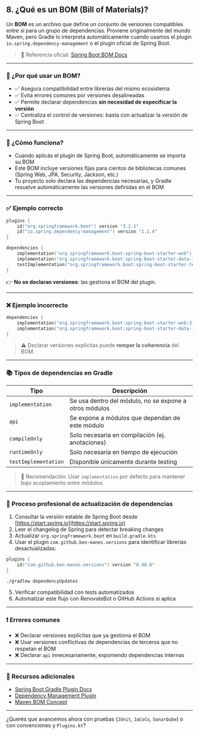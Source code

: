 ## 8. ¿Qué es un BOM (Bill of Materials)?

Un **BOM** es un archivo que define un conjunto de versiones compatibles entre sí para un grupo de dependencias. Proviene originalmente del mundo Maven, pero Gradle lo interpreta automáticamente cuando usamos el plugin `io.spring.dependency-management` o el plugin oficial de Spring Boot.

> 📘 Referencia oficial: [Spring Boot BOM Docs](https://docs.spring.io/spring-boot/docs/current/gradle-plugin/reference/htmlsingle/)

---

### 🎯 ¿Por qué usar un BOM?

- ✅ Asegura compatibilidad entre librerías del mismo ecosistema
- ✅ Evita errores comunes por versiones desalineadas
- ✅ Permite declarar dependencias **sin necesidad de especificar la versión**
- ✅ Centraliza el control de versiones: basta con actualizar la versión de Spring Boot

---

### 🧱 ¿Cómo funciona?

- Cuando aplicás el plugin de Spring Boot, automáticamente se importa su BOM
- Este BOM incluye versiones fijas para cientos de bibliotecas comunes (Spring Web, JPA, Security, Jackson, etc.)
- Tu proyecto solo declara las dependencias necesarias, y Gradle resuelve automáticamente las versiones definidas en el BOM

---

### ✅ Ejemplo correcto

```kotlin
plugins {
    id("org.springframework.boot") version "3.2.1"
    id("io.spring.dependency-management") version "1.1.4"
}

dependencies {
    implementation("org.springframework.boot:spring-boot-starter-web")
    implementation("org.springframework.boot:spring-boot-starter-data-jpa")
    testImplementation("org.springframework.boot:spring-boot-starter-test")
}
```

👉 **No se declaran versiones**: las gestiona el BOM del plugin.

---

### ❌ Ejemplo incorrecto

```kotlin
dependencies {
    implementation("org.springframework.boot:spring-boot-starter-web:3.2.1") // innecesario
    implementation("org.springframework.boot:spring-boot-starter-data-jpa:3.2.1") // puede generar conflictos
}
```

> ⚠️ Declarar versiones explícitas puede **romper la coherencia** del BOM.

---

### 📚 Tipos de dependencias en Gradle

| Tipo               | Descripción                                                    |
|--------------------|----------------------------------------------------------------|
| `implementation`   | Se usa dentro del módulo, no se expone a otros módulos         |
| `api`              | Se expone a módulos que dependan de este módulo                |
| `compileOnly`      | Solo necesaria en compilación (ej. anotaciones)                |
| `runtimeOnly`      | Solo necesaria en tiempo de ejecución                          |
| `testImplementation` | Disponible únicamente durante testing                         |

> 📌 Recomendación: Usar `implementation` por defecto para mantener bajo acoplamiento entre módulos.

---

### 🔁 Proceso profesional de actualización de dependencias

1. Consultar la versión estable de Spring Boot desde [https://start.spring.io](https://start.spring.io)
2. Leer el changelog de Spring para detectar breaking changes
3. Actualizar `org.springframework.boot` en `build.gradle.kts`
4. Usar el plugin `com.github.ben-manes.versions` para identificar librerías desactualizadas:

```kotlin
plugins {
    id("com.github.ben-manes.versions") version "0.48.0"
}
```

```bash
./gradlew dependencyUpdates
```

5. Verificar compatibilidad con tests automatizados
6. Automatizar este flujo con RenovateBot o GitHub Actions si aplica

---

### ❗ Errores comunes

- ❌ Declarar versiones explícitas que ya gestiona el BOM
- ❌ Usar versiones conflictivas de dependencias de terceros que no respetan el BOM
- ❌ Declarar `api` innecesariamente, exponiendo dependencias internas

---

### 📘 Recursos adicionales

- [Spring Boot Gradle Plugin Docs](https://docs.spring.io/spring-boot/docs/current/gradle-plugin/reference/htmlsingle/)
- [Dependency Management Plugin](https://github.com/spring-gradle-plugins/dependency-management-plugin)
- [Maven BOM Concept](https://maven.apache.org/guides/introduction/introduction-to-dependency-mechanism.html)

---

¿Querés que avancemos ahora con pruebas (`JUnit`, `JaCoCo`, `SonarQube`) o con convenciones y `Plugins.kt`?